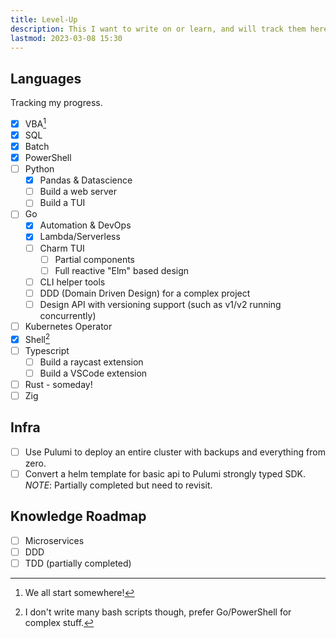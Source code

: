 ```yaml
---
title: Level-Up
description: This I want to write on or learn, and will track them here.
lastmod: 2023-03-08 15:30
---
```


## Languages

Tracking my progress.

- [x] VBA[^vba]
- [x] SQL
- [x] Batch
- [x] PowerShell
- [ ] Python
  - [x] Pandas & Datascience
  - [ ] Build a web server
  - [ ] Build a TUI
- [ ] Go
  - [x] Automation & DevOps
  - [x] Lambda/Serverless
  - [ ] Charm TUI
    - [ ] Partial components
    - [ ] Full reactive "Elm" based design
  - [ ] CLI helper tools
  - [ ] DDD (Domain Driven Design) for a complex project
  - [ ] Design API with versioning support (such as v1/v2 running concurrently)
- [ ] Kubernetes Operator
- [x] Shell[^shell]
- [ ] Typescript
  - [ ] Build a raycast extension
  - [ ] Build a VSCode extension
- [ ] Rust - someday!
- [ ] Zig

## Infra

- [ ] Use Pulumi to deploy an entire cluster with backups and everything from zero.
- [ ] Convert a helm template for basic api to Pulumi strongly typed SDK. _NOTE_: Partially completed but need to revisit.

## Knowledge Roadmap

- [ ] Microservices
- [ ] DDD
- [ ] TDD (partially completed)

[^vba]: We all start somewhere!
[^shell]: I don't write many bash scripts though, prefer Go/PowerShell for complex stuff.
